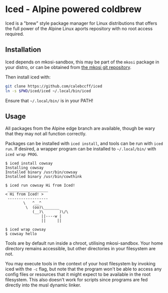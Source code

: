 # Iced - Alpine powered coldbrew

Iced is a "brew" style package manager for Linux distributions that offers
the full power of the Alpine Linux aports repository with no root access
required.

## Installation

Iced depends on mkosi-sandbox, this may be part of the `mkosi` package in
your distro, or can be obtained from [the mkosi git
repository](https://github.com/systemd/mkosi).

Then install iced with:

```sh
git clone https://github.com/calebccff/iced
ln -s $PWD/iced/iced ~/.local/bin/iced
```

Ensure that `~/.local/bin/` is in your PATH!

## Usage

All packages from the Alpine edge branch are available, though be wary that they
may not all function correctly.

Packages can be installed with `iced install`, and tools can be run with
`iced run`. If desired, a wrapper program can be installed to `~/.local/bin/`
with `iced wrap PROG`.

```shell-session
$ iced install cowsay
Installing cowsay
Installed binary /usr/bin/cowsay
Installed binary /usr/bin/cowthink

$ iced run cowsay Hi from Iced!
 __________________ 
< Hi from Iced! >
 ------------------ 
        \   ^__^
         \  (oo)\_______
            (__)\       )\/\
                ||----w |
                ||     ||

$ iced wrap cowsay
$ cowsay hello
```

Tools are by default run inside a chroot, utilising mkosi-sandbox. Your home
directory remains accessible, but other directories in your filesystem are not.

You may execute tools in the context of your host filesystem by invoking iced
with the `-c` flag, but note that the program won't be able to access any config
files or resources that it might expect to be available in the root filesystem.
This also doesn't work for scripts since programs are fed directly into the musl
dynamic linker.
